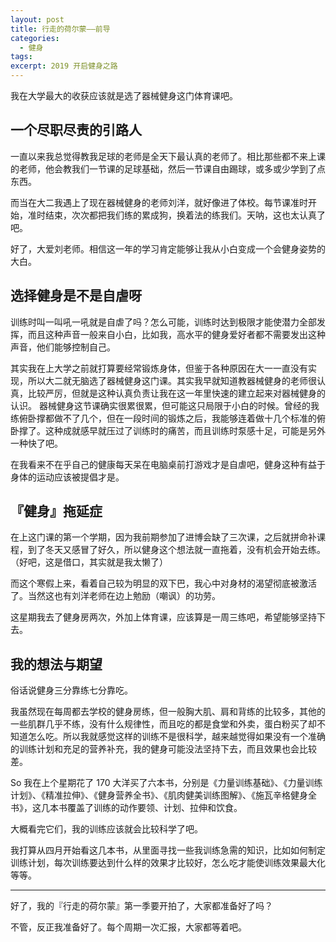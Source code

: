 ```yaml
---
layout: post
title: 行走的荷尔蒙——前导
categories: 
  - 健身
tags:
excerpt: 2019 开启健身之路
---
```



我在大学最大的收获应该就是选了器械健身这门体育课吧。

## 一个尽职尽责的引路人

一直以来我总觉得教我足球的老师是全天下最认真的老师了。相比那些都不来上课的老师，他会教我们一节课的足球基础，然后一节课自由踢球，或多或少学到了点东西。

而当在大二我遇上了现在器械健身的老师刘洋，就好像进了体校。每节课准时开始，准时结束，次次都把我们练的累成狗，换着法的练我们。天呐，这也太认真了吧。

好了，大爱刘老师。相信这一年的学习肯定能够让我从小白变成一个会健身姿势的大白。

## 选择健身是不是自虐呀

训练时叫一叫吼一吼就是自虐了吗？怎么可能，训练时达到极限才能使潜力全部发挥，而且这种声音一般来自小白，比如我，高水平的健身爱好者都不需要发出这种声音，他们能够控制自己。

其实我在上大学之前就打算要经常锻炼身体，但鉴于各种原因在大一一直没有实现，所以大二就无脑选了器械健身这门课。其实我早就知道教器械健身的老师很认真，比较严厉，但就是这种认真负责让我在这一年里快速的建立起来对器械健身的认识。
器械健身这节课确实很累很累，但可能这只局限于小白的时候。曾经的我练俯卧撑都做不了几个，但在一段时间的锻炼之后，我能够连着做十几个标准的俯卧撑了。这种成就感早就压过了训练时的痛苦，而且训练时泵感十足，可能是另外一种快了吧。

在我看来不在乎自己的健康每天呆在电脑桌前打游戏才是自虐吧，健身这种有益于身体的运动应该被提倡才是。

## 『健身』拖延症

在上这门课的第一个学期，因为我前期参加了进博会缺了三次课，之后就拼命补课程，到了冬天又感冒了好久，所以健身这个想法就一直拖着，没有机会开始去练。（好吧，这是借口，其实就是我太懒了）

而这个寒假上来，看着自己较为明显的双下巴，我心中对身材的渴望彻底被激活了。当然这也有刘洋老师在边上勉励（嘲讽）的功劳。

这星期我去了健身房两次，外加上体育课，应该算是一周三练吧，希望能够坚持下去。

## 我的想法与期望

俗话说健身三分靠练七分靠吃。

我虽然现在每周都去学校的健身房练，但一般胸大肌、肩和背练的比较多，其他的一些肌群几乎不练，没有什么规律性，而且吃的都是食堂和外卖，蛋白粉买了却不知道怎么吃。所以我就感觉这样的训练不是很科学，越来越觉得如果没有一个准确的训练计划和充足的营养补充，我的健身可能没法坚持下去，而且效果也会比较差。

So 我在上个星期花了 170 大洋买了六本书，分别是《力量训练基础》、《力量训练计划》、《精准拉伸》、《健身营养全书》、《肌肉健美训练图解》、《施瓦辛格健身全书》，这几本书覆盖了训练的动作要领、计划、拉伸和饮食。

大概看完它们，我的训练应该就会比较科学了吧。

我打算从四月开始看这几本书，从里面寻找一些我训练急需的知识，比如如何制定训练计划，每次训练要达到什么样的效果才比较好，怎么吃才能使训练效果最大化等等。

---

好了，我的『行走的荷尔蒙』第一季要开拍了，大家都准备好了吗？

不管，反正我准备好了。每个周期一次汇报，大家都等着吧。